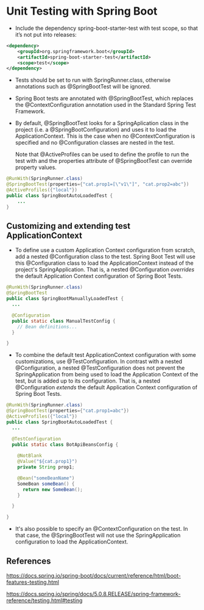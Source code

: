 # Unit Testing with Spring Boot

* Include the dependency spring-boot-starter-test with test scope, so that it’s not put into releases:

```xml
<dependency>
	<groupId>org.springframework.boot</groupId>
	<artifactId>spring-boot-starter-test</artifactId>
	<scope>test</scope>
</dependency>
```

* Tests should be set to run with SpringRunner.class, otherwise annotations such as @SpringBootTest will be ignored. 

* Spring Boot tests are annotated with @SpringBootTest, which replaces the @ContextConfiguration annotation used in the Standard Spring Test Framework. 

* By default, @SpringBootTest looks for a SpringAplication class in the project (i.e. a @SpringBootConfiguration) and uses it to load the ApplicationContext. This is the case when no @ContextConfiguration is specified and no @Configuration classes are nested in the test. 

   Note that @ActiveProfiles can be used to define the profile to run the test with and the  properties attribute of @SpringBootTest can override property values.

```java
@RunWith(SpringRunner.class)
@SpringBootTest(properties={"cat.prop1=[\"v1\"]", "cat.prop2=abc"})
@ActiveProfiles({"local"})
public class SpringBootAutoLoadedTest {
    ...
}
```

## Customizing and extending test ApplicationContext

* To define use a custom Application Context configuration from scratch, add a nested @Configuration class to the test. Spring Boot Test will use this @Configuration class to load the ApplicationContext instead of the project's SpringApplication. That is, a nested @Configuration *overrides* the default Application Context configuration of Spring Boot Tests.

```java
@RunWith(SpringRunner.class)
@SpringBootTest
public class SpringBootManuallyLoadedTest {
  ...

  @Configuration
  public static class ManualTestConfig {
    // Bean definitions...
  }

}
```

* To combine the default test ApplicationContext configuration with some customizations, use @TestConfiguration. In contrast with a nested @Configuration, a nested @TestConfiguration does not prevent the SpringApplication from being used to load the Application Context of the test, but is added up to its configuration. That is, a nested @Configuration *extends* the default Application Context configuration of Spring Boot Tests.

```java
@RunWith(SpringRunner.class)
@SpringBootTest(properties={"cat.prop1=abc"})
@ActiveProfiles({"local"})
public class SpringBootAutoLoadedTest {
  ...

  @TestConfiguration
  public static class BotApiBeansConfig {
    
    @NotBlank
    @Value("${cat.prop1}")
    private String prop1;

    @Bean("someBeanName")
    SomeBean someBean() {
      return new SomeBean();
    }

  }

}
```

* It's also possible to specify an @ContextConfiguration on the test. In that case, the @SpringBootTest will not use the SpringApplication configuration to load the ApplicationContext.
<!-- TODO: Validate this claim -->


## References

https://docs.spring.io/spring-boot/docs/current/reference/html/boot-features-testing.html

https://docs.spring.io/spring/docs/5.0.8.RELEASE/spring-framework-reference/testing.html#testing
